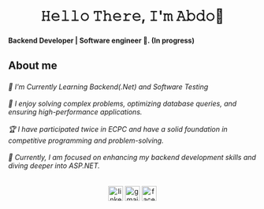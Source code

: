 <h1 align="center">𝙷𝚎𝚕𝚕𝚘 𝚃𝚑𝚎𝚛𝚎, 𝙸'𝚖 𝙰𝚋𝚍𝚘👋</h1>

###

<h4 align="left">Backend Developer | Software engineer 🤖. (In progress)</h4>

###

<h2 align="left">About me</h2>

###

<h6 align="left">🌱 I'm Currently Learning Backend(.Net) and Software Testing<br><br>🚀 I enjoy solving complex problems, optimizing database queries, and ensuring high-performance applications.<br><br>🏆 I have participated twice in ECPC and have a solid foundation in competitive programming and problem-solving.<br><br>🎯 Currently, I am focused on enhancing my backend development skills and diving deeper into ASP.NET.</h6>

###

<div align="center">
  <img src="[https://img.shields.io/static/v1](https://www.linkedin.com/in/abdo-mohamed18/)?message=LinkedIn&logo=linkedin&label=&color=0077B5&logoColor=white&labelColor=&style=flat" height="30" alt="linkedin logo"  />
  <img src="https://img.shields.io/static/v1?message=Gmail&logo=gmail&label=&color=D14836&logoColor=white&labelColor=&style=flat" height="30" alt="gmail logo"  />
  <img src="[https://img.shields.io/static/v1](https://www.facebook.com/me/)?message=Facebook&logo=facebook&label=&color=1877F2&logoColor=white&labelColor=&style=flat" height="30" alt="facebook logo"  />
</div>

###
